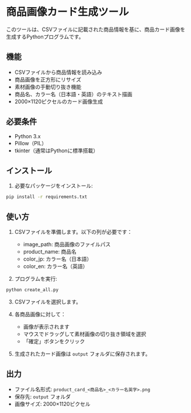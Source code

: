 # 商品画像カード生成ツール

このツールは、CSVファイルに記載された商品情報を基に、商品カード画像を生成するPythonプログラムです。

## 機能

- CSVファイルから商品情報を読み込み
- 商品画像を正方形にリサイズ
- 素材画像の手動切り抜き機能
- 商品名、カラー名（日本語・英語）のテキスト描画
- 2000×1120ピクセルのカード画像生成

## 必要条件

- Python 3.x
- Pillow（PIL）
- tkinter（通常はPythonに標準搭載）

## インストール

1. 必要なパッケージをインストール:
```bash
pip install -r requirements.txt
```

## 使い方

1. CSVファイルを準備します。以下の列が必要です：
   - image_path: 商品画像のファイルパス
   - product_name: 商品名
   - color_jp: カラー名（日本語）
   - color_en: カラー名（英語）

2. プログラムを実行:
```bash
python create_all.py
```

3. CSVファイルを選択します。

4. 各商品画像に対して：
   - 画像が表示されます
   - マウスでドラッグして素材画像の切り抜き領域を選択
   - 「確定」ボタンをクリック

5. 生成されたカード画像は `output` フォルダに保存されます。

## 出力

- ファイル名形式: `product_card_<商品名>_<カラー名英字>.png`
- 保存先: `output` フォルダ
- 画像サイズ: 2000×1120ピクセル 
